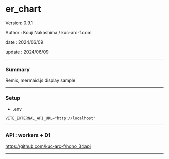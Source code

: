 # er_chart

 Version: 0.9.1

 Author : Kouji Nakashima / kuc-arc-f.com

 date   : 2024/06/09 

 update : 2024/06/09

***
### Summary

Remix, mermaid.js display sample

***
### Setup

* .env
```
VITE_EXTERNAL_API_URL="http://localhost"
```
***
### API : workers + D1

https://github.com/kuc-arc-f/hono_34api


***